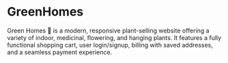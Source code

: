 # GreenHomes
Green Homes 🌿 is a modern, responsive plant-selling website offering a variety of indoor, medicinal, flowering, and hanging plants. It features a fully functional shopping cart, user login/signup, billing with saved addresses, and a seamless payment experience.

